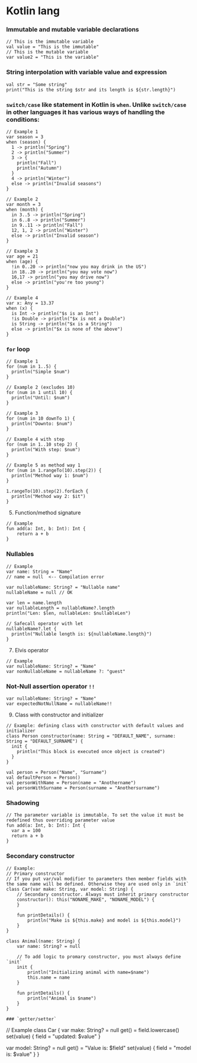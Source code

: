 # Kotlin lang
### Immutable and mutable variable declarations
```
// This is the immutable variable
val value = "This is the immutable"
// This is the mutable variable
var value2 = "This is the variable"
```
### String interpolation with variable value and expression
```
val str = "Some string"
print("This is the string $str and its length is ${str.length}")
```
### `switch/case` like statement in Kotlin is `when`. Unlike `switch/case` in other languages it has various ways of handling the conditions:
```
// Example 1
var season = 3
when (season) {
  1 -> println("Spring")
  2 -> println("Summer")
  3 -> {
    println("Fall")
    println("Autumn")
  }
  4 -> println("Winter")
  else -> println("Invalid seasons")
}

// Example 2
var month = 3
when (month) {
  in 3..5 -> println("Spring")
  in 6..8 -> println("Summer")
  in 9..11 -> println("Fall")
  12, 1, 2 -> println("Winter")
  else -> println("Invalid season")
}

// Example 3
var age = 21
when (age) {
  !in 0..20 -> println("now you may drink in the US")
  in 18..20 -> println("you may vote now")
  16,17 -> println("you may drive now")
  else -> println("you're too young")
}

// Example 4
var x: Any = 13.37
when (x) {
  is Int -> println("$s is an Int")
  !is Double -> println("$x is not a Double")
  is String -> println("$x is a String")
  else -> println("$x is none of the above")
}
```
### `for` loop
```
// Example 1
for (num in 1..5) {
  println("Simple $num")
}

// Example 2 (excludes 10)
for (num in 1 until 10) {
  println("Until: $num")
}

// Example 3
for (num in 10 downTo 1) {
  println("Downto: $num")
}

// Example 4 with step
for (num in 1..10 step 2) {
  println("With step: $num")
}

// Example 5 as method way 1
for (num in 1.rangeTo(10).step(2)) {
  println("Method way 1: $num")
}

1.rangeTo(10).step(2).forEach {
  println("Method way 2: $it")
}
```
5. Function/method signature
```
// Example
fun add(a: Int, b: Int): Int {
    return a + b
}
```
### Nullables
```
// Example
var name: String = "Name"
// name = null  <-- Compilation error

var nullableName: String? = "Nullable name"
nullableName = null // OK

var len = name.length
var nullableLength = nullableName?.length
println("Len: $len, nullableLen: $nullableLen")

// Safecall operator with let
nullableName?.let {
  println("Nullable length is: ${nullableName.length}")
}
```
7. Elvis operator
```
// Example
var nullableName: String? = "Name"
var nonNullableName = nullableName ?: "guest"
```
### Not-Null assertion operator `!!`
```
var nullableName: String? = "Name"
var expectedNotNullName = nullableName!!
```
9. Class with constructor and initializer
```
// Example: defining class with constructor with default values and initializer
class Person constructor(name: String = "DEFAULT_NAME", surname: String = "DEFAULT_SURNAME") {
  init {
    println("This block is executed once object is created")
  }
}

val person = Person("Name", "Surname")
val defaultPerson = Person()
val personWithName = Person(name = "Anothername")
val personWithSurname = Person(surname = "Anothersurname")
```
### Shadowing
```
// The parameter variable is immutable. To set the value it must be redefined thus overriding parameter value
fun add(a: Int, b: Int): Int {
  var a = 100
  return a + b
}
```
### Secondary constructor
```
// Example:
// Primary constructor
// If you put var/val modifier to parameters then member fields with the same name will be defined. Otherwise they are used only in `init`
class Car(var make: String, var model: String) {
    // Secondary constructor. Always must inherit primary constructor
    constructor(): this("NONAME_MAKE", "NONAME_MODEL") {
    }

    fun printDetails() {
        println("Make is ${this.make} and model is ${this.model}")
    }
}

class Animal(name: String) {
    var name: String? = null
    
    // To add logic to promary constructor, you must always define `init`
    init {
        println("Initializing animal with name=$name")
        this.name = name
    }

    fun printDetails() {
        println("Animal is $name")
    }
}

### `getter/setter`
```
// Example
class Car {
  var make: String? = null
  get() = field.lowercase()
  set(value) {
    field = "updated: $value"
  }
  
  var model: String? = null
  get() = "Value is: $field"
  set(value) {
    field = "model is: $value"
  }
}
```
